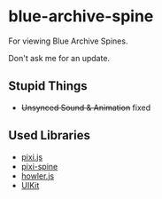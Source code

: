 # blue-archive-spine
For viewing Blue Archive Spines.

Don't ask me for an update.
## Stupid Things
- ~~Unsynced Sound & Animation~~ fixed
## Used Libraries
- [pixi.js](https://pixijs.com/)
- [pixi-spine](https://github.com/pixijs/spine)
- [howler.js](https://howlerjs.com/)
- [UIKit](https://getuikit.com/)
